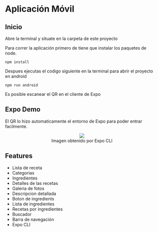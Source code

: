 # Aplicación Móvil

## Inicio
Abre la terminal y situate en la carpeta de este proyecto

Para correr la aplicación primero de tiene que instalar los paquetes de node.

``` npm install ```

Despues ejecutas el codigo siguiente en la terminal para abrir el proyecto en android

``` npm run android ```

Es posible escanear el QR en el cliente de Expo

## Expo Demo
El QR lo hizo automaticamente el entorno de Expo para poder entrar facilmente.
<center><a href=""><img src="https://www.instamobile.io/wp-content/uploads/2019/07/Screen-Shot-2019-07-22-at-8.20.29-PM.png" /></a></center>
<center> Imagen  obtenido por Expo CLI </center>

## Features
- Lista de receta
- Categorias
- Ingredientes
- Detalles de las recetas
- Galeria de fotos
- Descripcion detallada
- Boton de ingredients
- Lista de ingredientes
- Recetas por ingredientes
- Buscador
- Barra de navegación
- Expo CLI

